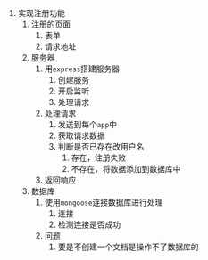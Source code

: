 1. 实现注册功能
   1. 注册的页面
      1. 表单
      2. 请求地址
   2. 服务器
      1. 用`express`搭建服务器
         1. 创建服务
         2. 开启监听
         3. 处理请求
      2. 处理请求
         1. 发送到每个`app`中
         2. 获取请求数据
         3. 判断是否已存在改用户名
            1. 存在，注册失败
            2. 不存在，将数据添加到数据库中
      3. 返回响应
   3. 数据库
      1. 使用`mongoose`连接数据库进行处理
         1. 连接
         2. 检测连接是否成功
      2. 问题
         1. 要是不创建一个文档是操作不了数据库的